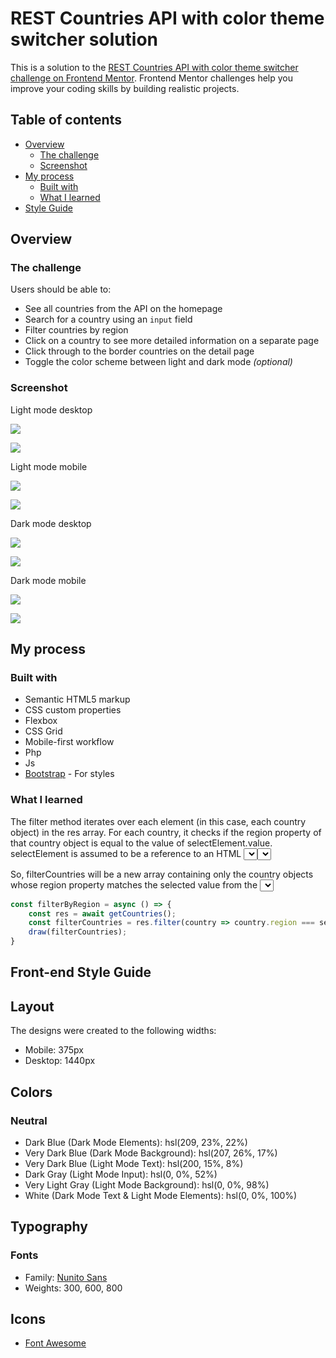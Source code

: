 # REST Countries API with color theme switcher solution

This is a solution to the [REST Countries API with color theme switcher challenge on Frontend Mentor](https://www.frontendmentor.io/challenges/rest-countries-api-with-color-theme-switcher-5cacc469fec04111f7b848ca). Frontend Mentor challenges help you improve your coding skills by building realistic projects. 

## Table of contents

- [Overview](#overview)
  - [The challenge](#the-challenge)
  - [Screenshot](#screenshot)
- [My process](#my-process)
  - [Built with](#built-with)
  - [What I learned](#what-i-learned)
- [Style Guide](#Front-end-Style-Guide)
## Overview

### The challenge

Users should be able to:

- See all countries from the API on the homepage
- Search for a country using an `input` field
- Filter countries by region
- Click on a country to see more detailed information on a separate page
- Click through to the border countries on the detail page
- Toggle the color scheme between light and dark mode *(optional)*

### Screenshot

Light mode desktop

![](./desktop-home-light.png)

![](./desktop-details-light.png)

Light mode mobile

![](./mobile-home-light.png)

![](./mobile-details-light.png)


Dark mode desktop

![](./desktop-home-dark.png)

![](./desktop-details-dark.png)

Dark mode mobile

![](./mobile-home-dark.png)

![](./mobile-details-dark.png)

## My process

### Built with

- Semantic HTML5 markup
- CSS custom properties
- Flexbox
- CSS Grid
- Mobile-first workflow
- Php
- Js
- [Bootstrap](https://getbootstrap.com) - For styles

### What I learned
The filter method iterates over each element (in this case, each country object) in the res array. For each country, it checks if the region property of that country object is equal to the value of selectElement.value. selectElement is assumed to be a reference to an HTML <select> element, and value is the selected value of that <select> element.

So, filterCountries will be a new array containing only the country objects whose region property matches the selected value from the <select> element.

```js
const filterByRegion = async () => {
    const res = await getCountries();
    const filterCountries = res.filter(country => country.region === selectElement.value);
    draw(filterCountries);
}
```
## Front-end Style Guide

## Layout

The designs were created to the following widths:

- Mobile: 375px
- Desktop: 1440px

## Colors

### Neutral

- Dark Blue (Dark Mode Elements): hsl(209, 23%, 22%)
- Very Dark Blue (Dark Mode Background): hsl(207, 26%, 17%)
- Very Dark Blue (Light Mode Text): hsl(200, 15%, 8%)
- Dark Gray (Light Mode Input): hsl(0, 0%, 52%)
- Very Light Gray (Light Mode Background): hsl(0, 0%, 98%)
- White (Dark Mode Text & Light Mode Elements): hsl(0, 0%, 100%)

## Typography

### Fonts

- Family: [Nunito Sans](https://fonts.google.com/specimen/Nunito+Sans)
- Weights: 300, 600, 800

## Icons

- [Font Awesome](https://fontawesome.com)